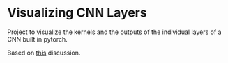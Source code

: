 # Visualizing CNN Layers


Project to visualize the kernels and the outputs of the individual layers of a CNN built in pytorch. 

Based on [this](https://discuss.pytorch.org/t/how-visualise-feature-map-in-original-size-of-input/39778) discussion.